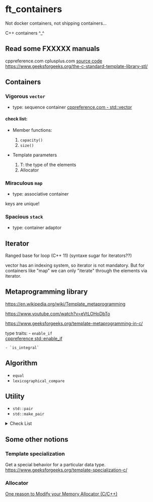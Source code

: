 ft_containers
=================================================================================

Not docker containers, not shipping containers...

C++ containers ^_^

Read some FXXXXX manuals
---------------------------------------------------------------------------------
cppreference.com
cplusplus.com
[source code](https://gcc.gnu.org/onlinedocs/libstdc++/libstdc++-html-USERS-4.3/dir_ebf49eb3e0a16d88a5bbb918d2e540b4.html)
https://www.geeksforgeeks.org/the-c-standard-template-library-stl/


Containers
---------------------------------------------------------------------------------

### Vigorous `vector`
- type: sequence container
[cppreference.com - std::vector](https://en.cppreference.com/w/cpp/container/vector)

#### check list:

- Member functions:
	1. `capacity()`
	2. `size()`

- Template parameters
	1. T: the type of the elements
	2. Allocator


### Miraculous `map`
- type: associative container

keys are unique!

### Spacious `stack`
- type: container adaptor

Iterator
---------------------------------------------------------------------------------
Ranged base for loop (C++ 11)
(syntaxe sugar for iterators??)

vector has an indexing system, so iterator is not mandatory.
But for containers like "map" we can only "iterate" through the elements via iterator.


Metaprogramming library
---------------------------------------------------------------------------------
https://en.wikipedia.org/wiki/Template_metaprogramming

https://www.youtube.com/watch?v=eVtLOHoDbTo

https://www.geeksforgeeks.org/template-metaprogramming-in-c/


type traits:
	- `enable_if`  
		[cppreference std::enable_if](https://en.cppreference.com/w/cpp/types/enable_if)  

	- `is_integral`  


Algorithm
---------------------------------------------------------------------------------

- `equal`
- `lexicographical_compare`


Utility
---------------------------------------------------------------------------------
- `std::pair`  
- `std::make_pair`  

<details>
<summary>Check List</summary>
	
- [ ] pair()  
- [ ] pair( const T1 &X, const T2 &Y)  
- [ ] template< class U1, class U2> pair( const pair<U1, U2> & p)  
- [ ] pair(const pair& p) = default  
	
</details>


Some other notions
--------------------------------------------------------------------------------- 

### Template specialization
Get a special behavior for a particular data type.
https://www.geeksforgeeks.org/template-specialization-c/

### Allocator
[One reason to Modify your Memory Allocator (C/C++)](https://www.youtube.com/watch?v=RoVD6zlftF0)
